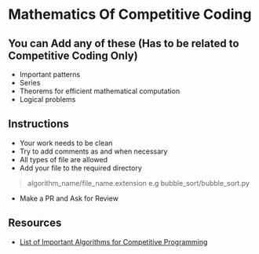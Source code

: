 # Mathematics Of Competitive Coding

## You can Add any of these (Has to be related to Competitive Coding Only)
- Important patterns
- Series
- Theorems for efficient mathematical computation
- Logical problems

## Instructions
- Your work needs to be clean 
- Try to add comments as and when necessary
- All types of file are allowed
- Add your file to the required directory
> algorithm_name/file_name.extension
   e.g
> bubble_sort/bubble_sort.py
- Make a PR and Ask for Review

## Resources
- [List of Important Algorithms for Competitive Programming](https://www.geeksforgeeks.org/how-to-prepare-for-acm-icpc/)
